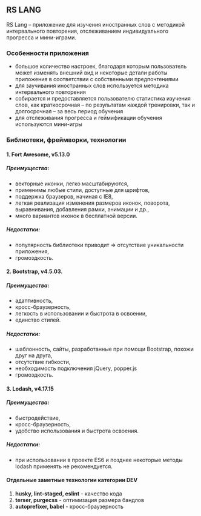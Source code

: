 ## RS LANG

RS Lang – приложение для изучения иностранных слов с методикой интервального повторения, отслеживанием индивидуального прогресса и мини-играми.

### Особенности приложения
- большое количество настроек, благодаря которым пользователь может изменять внешний вид и некоторые детали работы приложения в соответствии с собственными предпочтениями
- для заучивания иностранных слов используется методика интервального повторения
- собирается и предоставляется пользователю статистика изучения слов, как краткосрочная – по результатам каждой тренировки, так и долгосрочная – за весь период обучения
- для отслеживания прогресса и геймификации обучения используются мини-игры

### Библиотеки, фреймворки, технологии

####  1. Fort Awesome, v5.13.0

##### Преимущества:
- векторные иконки, легко масштабируются,
- применимы любые стили, доступные для шрифтов,
- поддержка браузеров, начиная с IE8,
- легкая реализация изменения размеров иконок, поворота, выравнивания, добавления рамки, анимации и др.,
- много вариантов иконок в бесплатной версии.
##### Недостатки:
- популярность библиотеки приводит => отсутствие уникальности приложения,
- громоздкость.


#### 2. Bootstrap, v4.5.03.

##### Преимущества:

- адаптивность,
- кросс-браузерность,
- легкость в использовании и быстрота в освоении,
- единство стилей.

##### Недостатки:

- шаблонность, сайты, разработанные при помощи Bootstrap, похожи друг на друга,
- отсутствие гибкости,
- необходимость подключения jQuery, popper.js
- громоздкость.

#### 3.  Lodash, v4.17.15

##### Преимущества:

- быстродействие,
- кросс-браузерность,
- удобство использования и быстрота освоения.

##### Недостатки:

- при использовании в проекте ES6 и позднее некоторые методы lodash применять не рекомендуется.

#### Отдельные заметные технологии категории DEV
1. **husky, lint-staged, eslint** - качество кода
1. **terser, purgecss** - оптимизация размера бандлов
1. **autoprefixer, babel** - кросс-браузерность

